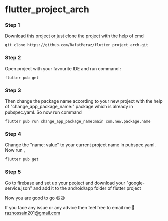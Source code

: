 # flutter_project_arch

### Step 1
Download this project or just clone the project with the help of cmd 

```
git clone https://github.com/RafatMeraz/flutter_project_arch.git
```

### Step 2
Open project with your favourite IDE and run command : 

```
flutter pub get
```

### Step 3
Then change the package name according to your new project with the help of "change_app_package_name:" package which is already in pubspec.yaml. So now run command

```
flutter pub run change_app_package_name:main com.new.package.name
```
### Step 4
Change the "name: value" to your current project name in pubspec.yaml. Now run ,

```
flutter pub get
```
### Step 5
Go to firebase and set up your peoject and download your "google-service.json" and add it to the android/app folder of flutter project


Now you are good to go :smiley::smiley:	

If you face any issue or any advice then feel free to email me
:speech_balloon:razhossain201@gmail.com
